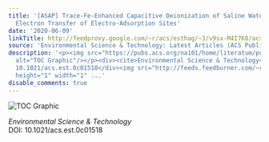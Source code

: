 ```yaml
---
title: '[ASAP] Trace-Fe-Enhanced Capacitive Deionization of Saline Water by Boosting
  Electron Transfer of Electro-Adsorption Sites'
date: '2020-06-09'
linkTitle: http://feedproxy.google.com/~r/acs/esthag/~3/v9sx-M4I7K8/acs.est.0c01518
source: 'Environmental Science & Technology: Latest Articles (ACS Publications)'
description: '<p><img src="https://pubs.acs.org/na101/home/literatum/publisher/achs/journals/content/esthag/0/esthag.ahead-of-print/acs.est.0c01518/20200609/images/medium/es0c01518_0006.gif"
  alt="TOC Graphic"/></p><div><cite>Environmental Science & Technology</cite></div><div>DOI:
  10.1021/acs.est.0c01518</div><img src="http://feeds.feedburner.com/~r/acs/esthag/~4/v9sx-M4I7K8"
  height="1" width="1" ...'
disable_comments: true
---
```

<p><img src="https://pubs.acs.org/na101/home/literatum/publisher/achs/journals/content/esthag/0/esthag.ahead-of-print/acs.est.0c01518/20200609/images/medium/es0c01518_0006.gif" alt="TOC Graphic"/></p><div><cite>Environmental Science & Technology</cite></div><div>DOI: 10.1021/acs.est.0c01518</div><img src="http://feeds.feedburner.com/~r/acs/esthag/~4/v9sx-M4I7K8" height="1" width="1" ...